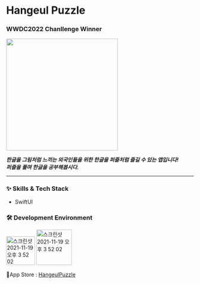 # Hangeul Puzzle
### WWDC2022 Chanllenge Winner

<img src= "https://user-images.githubusercontent.com/63584245/191337359-07a1baba-55e9-4417-a4de-bdea3e865876.png" width="300">

 _**한글을 그림처럼 느끼는 외국인들을 위한 한글을 퍼즐처럼 즐길 수 있는 앱입니다!**_ <br/>
 _**퍼즐을 풀며 한글을 공부해봅시다.**_

---
### :sparkles: Skills & Tech Stack
* SwiftUI

### 🛠 Development Environment

<img width="77" alt="스크린샷 2021-11-19 오후 3 52 02" src="https://img.shields.io/badge/iOS-15.0+-silver"> <img width="95" alt="스크린샷 2021-11-19 오후 3 52 02" src="https://img.shields.io/badge/Xcode-13.3-blue">

🔗App Store : <a href="https://apps.apple.com/kr/app/hangeul-puzzle/id1634394239?l=en">HangeulPuzzle</a>

